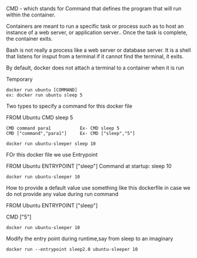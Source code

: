 CMD - which stands for Command that defines the program that will run within the container.

Containers are meant to run a specific task or process such as to host an instance of a web server, or application server..
Once the task is complete, the container exits.

Bash is not really a process like a web server or database server. It is a shell that listens for insput from a terminal if it cannot find the terminal, it exits.

By default, docker does not attach a terminal to a container when it is run

Temporary
```
docker run ubuntu [COMMAND]
ex: docker run ubuntu sleep 5
```
Two types to specify a command for this docker file

FROM Ubuntu
CMD sleep 5

```
CMD command para1           Ex- CMD sleep 5 
CMD ["command","para1"]     Ex- CMD ["sleep","5"]

docker run ubuntu-sleeper sleep 10
```
FOr this docker file we use Entrypoint

FROM Ubuntu
ENTRYPOINT ["sleep"]
Command at startup: sleep 10
```
docker run ubuntu-sleeper 10
```

How to provide a default value use something like this dockerfile in case we do not provide any value during run command

FROM Ubuntu
ENTRYPOINT ["sleep"]

CMD ["5"]
```
docker run ubuntu-sleeper 10
```

Modify the entry point during runtime,say from sleep to an imaginary
```
docker run --entrypoint sleep2.0 ubuntu-sleeper 10
